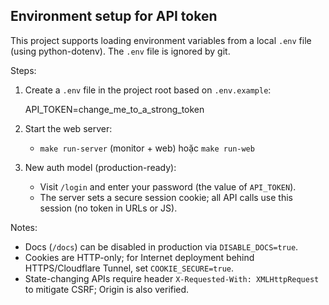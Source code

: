## Environment setup for API token

This project supports loading environment variables from a local `.env` file (using python-dotenv). The `.env` file is ignored by git.

Steps:

1. Create a `.env` file in the project root based on `.env.example`:
   
   API_TOKEN=change_me_to_a_strong_token

2. Start the web server:
   
   - `make run-server` (monitor + web) hoặc `make run-web`

3. New auth model (production-ready):
   - Visit `/login` and enter your password (the value of `API_TOKEN`).
   - The server sets a secure session cookie; all API calls use this session (no token in URLs or JS).

Notes:
- Docs (`/docs`) can be disabled in production via `DISABLE_DOCS=true`.
- Cookies are HTTP-only; for Internet deployment behind HTTPS/Cloudflare Tunnel, set `COOKIE_SECURE=true`.
- State-changing APIs require header `X-Requested-With: XMLHttpRequest` to mitigate CSRF; Origin is also verified.

